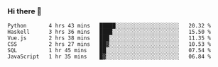 ### Hi there 👋

<!--
**gustavkrist/gustavkrist** is a ✨ _special_ ✨ repository because its `README.md` (this file) appears on your GitHub profile.

Here are some ideas to get you started:

- 🔭 I’m currently working on ...
- 🌱 I’m currently learning ...
- 👯 I’m looking to collaborate on ...
- 🤔 I’m looking for help with ...
- 💬 Ask me about ...
- 📫 How to reach me: ...
- 😄 Pronouns: ...
- ⚡ Fun fact: ...
-->

<!--START_SECTION:waka-->

```text
Python       4 hrs 43 mins   █████░░░░░░░░░░░░░░░░░░░░   20.32 %
Haskell      3 hrs 36 mins   ████░░░░░░░░░░░░░░░░░░░░░   15.50 %
Vue.js       2 hrs 38 mins   ███░░░░░░░░░░░░░░░░░░░░░░   11.35 %
CSS          2 hrs 27 mins   ██▓░░░░░░░░░░░░░░░░░░░░░░   10.53 %
SQL          1 hr 45 mins    ██░░░░░░░░░░░░░░░░░░░░░░░   07.54 %
JavaScript   1 hr 35 mins    █▓░░░░░░░░░░░░░░░░░░░░░░░   06.84 %
```

<!--END_SECTION:waka-->
